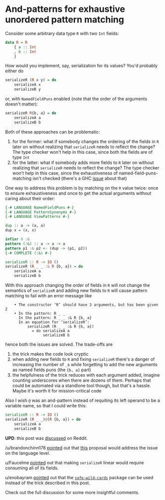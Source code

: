 # And-patterns for exhaustive unordered pattern matching

Consider some arbitrary data type `R` with two `Int` fields:

```haskell
data R = R
    { a :: Int
    , b :: Int
    }
```

How would you implement, say, serialization for its values? You'd probably either do

```haskell
serializeR (R x y) = do
    serializeA x
    serializeB y
```

or, with `NamedFieldPuns` enabled (note that the order of the arguments doesn't matter):


```haskell
serializeR R{b, a} = do
    serializeA a
    serializeB b
```

Both of these approaches can be problematic:

1. for the former: what if somebody changes the ordering of the fields in `R` later on without realizing that `serializeR` needs to reflect the change? The type checker won't help in this case, since both the fields are of type `Int`
2. for the latter: what if somebody adds more fields to `R` later on without realizing that `serializeR` needs to reflect the change? The type checker won't help in this case, since the exhaustiveness of named-field-puns-matching isn't checked (there's a GHC [issue](https://gitlab.haskell.org/ghc/ghc/-/issues/15855) about that)

One way to address this problem is by matching on the `R` value twice: once to ensure exhaustiveness and once to get the actual arguments without caring about their order:

```haskell
{-# LANGUAGE NamedFieldPuns #-}
{-# LANGUAGE PatternSynonyms #-}
{-# LANGUAGE ViewPatterns #-}

dup :: a -> (a, a)
dup x = (x, x)

infixr 0 :&
pattern (:&) :: a -> a -> a
pattern p1 :& p2 <- (dup -> (p1, p2))
{-# COMPLETE (:&) #-}

serializeR :: R -> IO ()
serializeR (R _ _ :& R {b, a}) = do
    serializeA a
    serializeB b
```

With this approach changing the order of fields in `R` will not change the semantics of `serializeR` and adding new fields to `R` will cause pattern matching to fail with an error message like

```
    • The constructor ‘R’ should have 3 arguments, but has been given 2
    • In the pattern: R _ _
      In the pattern: R _ _ :& R {b, a}
      In an equation for ‘serializeR’:
          serializeR (R _ _ :& R {b, a})
            = do serializeA a
                 serializeB b
```

hence both the issues are solved. The trade-offs are

1. the trick makes the code look cryptic
2. when adding new fields to `R` and fixing `serializeR` there's a danger of increasing the number of `_`s while forgetting to add the new arguments as named fields puns (the `{b, a}` part)
3. the helpfulness of the trick reduces with each argument added, imagine counting underscores when there are dozens of them. Perhaps that could be automated via a standlone tool though, but that's a hassle. Maybe it's worth it for mission-critical code

Also I wish `@` was an and-pattern instead of requiting its left operand to be a variable name, so that I could write this:

```haskell
serializeR :: R -> IO ()
serializeR (R _ _)@(R {b, a}) = do
    serializeA a
    serializeB b
```

**UPD**: this post was [discussed](https://www.reddit.com/r/haskell/comments/1d9kexm/andpatterns_for_exhaustive_unordered_pattern) on Reddit.

/u/brandonchinn178 [pointed](https://www.reddit.com/r/haskell/comments/1d9kexm/comment/l7ex96u/) out that [this](https://github.com/ghc-proposals/ghc-proposals/pull/436) proposal would address the issue on the language level.

u/Faucelme [pointed](https://www.reddit.com/r/haskell/comments/1d9kexm/comment/l7i5csk/) out that making `serializeR` linear would require consuming all of its fields.

u/enobayram [pointed](https://www.reddit.com/r/haskell/comments/1d9kexm/comment/l7is4v1/) out that the [`safe-wild-cards`](https://hackage.haskell.org/package/safe-wild-cards-1.0.0.2) package can be used instead of the trick described in this post.

Check out the full discussion for some more insightful comments.
